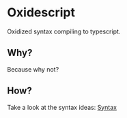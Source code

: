 # Oxidescript

Oxidized syntax compiling to typescript.

## Why?

Because why not?

## How?

Take a look at the syntax ideas: [Syntax](syntax.md)
